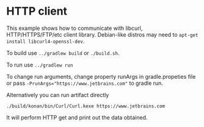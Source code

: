 # HTTP client

 This example shows how to communicate with libcurl, HTTP/HTTPS/FTP/etc client library.
 Debian-like distros may need to `apt-get install libcurl4-openssl-dev`.

To build use `../gradlew build` or `./build.sh`.

To run use `../gradlew run`

To change run arguments, change property runArgs in gradle.propeties file 
or pass `-PrunArgs="https://www.jetbrains.com"` to gradle run. 

Alternatively you can run artifact directly 

    ./build/konan/bin/Curl/Curl.kexe https://www.jetbrains.com

It will perform HTTP get and print out the data obtained.
